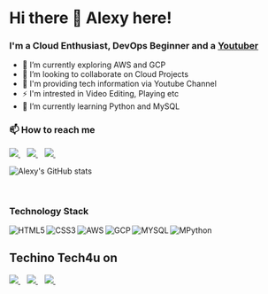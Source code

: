 # Hi there 👋 Alexy here!

### I'm a Cloud Enthusiast, DevOps Beginner and a [Youtuber](https://www.youtube.com/TechinoTech4u)


- 🔭 I’m currently exploring AWS and GCP
- 👯 I’m looking to collaborate on Cloud Projects
- 💬 I'm providing tech information via Youtube Channel 
- ⚡ I'm intrested in Video Editing, Playing etc
- 🤔 I’m currently learning Python and MySQL


### 📫 How to reach me
<a href="https://www.linkedin.com/in/alexypulivelil/">
    <img src="https://img.shields.io/badge/linkedin-%230077B5.svg?&style=for-the-badge&logo=linkedin&logoColor=white" />
</a>&nbsp;&nbsp;
 <a href="https://alexypulivelil.medium.com/">
    <img src="https://img.shields.io/badge/Medium-12100E?style=for-the-badge&logo=medium&logoColor=white" />        
  </a>&nbsp;&nbsp;
 <a href="https://twitter.com/APulivelil">
    <img src="https://img.shields.io/badge/Twitter-1DA1F2?style=for-the-badge&logo=twitter&logoColor=white" />        
  </a>&nbsp;&nbsp;   

<br />

![Alexy's GitHub stats](https://github-readme-stats.vercel.app/api?username=AlexyPulivelil&show_icons=true&theme=tokyonight)

<br />

### Technology Stack

<img align="left" alt="HTML5" src="https://img.shields.io/badge/HTML5-E34F26?style=for-the-badge&logo=html5&logoColor=white" />
<img align="left" alt="CSS3" src="https://img.shields.io/badge/CSS3-1572B6?style=for-the-badge&logo=css3&logoColor=white" />
<img align="left" alt="AWS" src="https://img.shields.io/badge/Amazon_AWS-232F3E?style=for-the-badge&logo=amazon-aws&logoColor=white" />
<img align="left" alt="GCP" src="https://img.shields.io/badge/Google_Cloud-4285F4?style=for-the-badge&logo=google-cloud&logoColor=white" />
<img align="left" alt="MYSQL" src="https://img.shields.io/badge/MySQL-00000F?style=for-the-badge&logo=mysql&logoColor=white" />
<img align="left" alt="MPython" src="https://img.shields.io/badge/Python-3776AB?style=for-the-badge&logo=python&logoColor=white" />

<br />

## Techino Tech4u on 
<a href="https://www.youtube.com/TechinoTech4u">
    <img src="https://img.shields.io/badge/YouTube-FF0000?style=for-the-badge&logo=youtube&logoColor=white" />
</a>&nbsp;&nbsp;
<a href="https://www.instagram.com/techino.tech4u/">
    <img src="https://img.shields.io/badge/Instagram-E4405F?style=for-the-badge&logo=instagram&logoColor=white" />
</a>&nbsp;&nbsp;
<a href="https://www.facebook.com/techinotech4u/">
    <img src="https://img.shields.io/badge/Facebook-1877F2?style=for-the-badge&logo=facebook&logoColor=white" />
</a>&nbsp;&nbsp;
